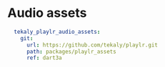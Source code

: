 # Audio assets

```yaml
  tekaly_playlr_audio_assets:
    git:
      url: https://github.com/tekaly/playlr.git
      path: packages/playlr_assets
      ref: dart3a
```